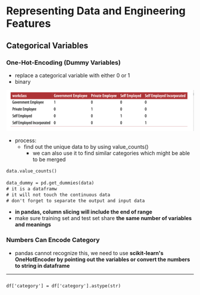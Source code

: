 # Representing Data and Engineering Features

## Categorical Variables

### One-Hot-Encoding (Dummy Variables)

* replace a categorical variable with either 0 or 1
* binary

![](<.gitbook/assets/Screen Shot 2022-06-12 at 6.37.57 PM.png>)

* process:
  * find out the unique data to by using value\_counts()
    * we can also use it to find similar categories which might be able to be merged

```
data.value_counts()

data_dummy = pd.get_dummies(data)
# it is a dataframw
# it will not touch the continuous data
# don't forget to separate the output and input data
```

* **in pandas, column slicing will include the end of range**
* make sure training set and test set share **the same number of variables and meanings**



### Numbers Can Encode Category

* pandas cannot recognize this, we need to use **scikit-learn's OneHotEncoder by pointing out the variables or convert the numbers to string in dataframe**

****

###

```
df['category'] = df['category'].astype(str)
```

